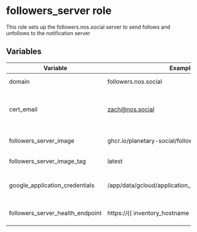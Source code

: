 # followers_server role

This role sets up the followers.nos.social server to send follows and unfollows to the notification server

## Variables

| Variable                            | Example                                                      | Purpose                                                      |
|-----------------------------------  |--------------------------------------------------------------|--------------------------------------------------------------|
| domain                              | followers.nos.social                                      | The fqdn of the service                                      |
| cert_email                          | zach@nos.social                                              | The email used for the LetsEncrypt certificate               |
| followers_server_image           | ghcr.io/planetary-social/followers_server                 | The Docker image name                                        |
| followers_server_image_tag       | latest                                                       | The Docker image tag                                         |
| google_application_credentials      | /app/data/gcloud/application_default_credentials.json        | Google Cloud credentials location                            |
| followers_server_health_endpoint | https://{{ inventory_hostname }}/                            | Health check endpoint                                        |
